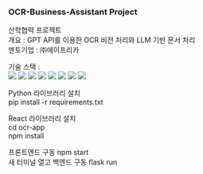 <h3>OCR-Business-Assistant Project</h3>
산학협력 프로젝트 <br/>
개요 : GPT API를 이용한 OCR 비전 처리와 LLM 기반 문서 처리<br/>
멘토기업 : ㈜에이프리카<br/>

<p>
기술 스택 : <br>
<img src="https://img.shields.io/badge/HTML5-E34F26?style=for-the-badge&logo=HTML5&logoColor=white">
<img src="https://img.shields.io/badge/CSS3-1572B6?style=for-the-badge&logo=CSS3&logoColor=white">
<img src="https://img.shields.io/badge/JavaScript-F7DF1E?style=for-the-badge&logo=JavaScript&logoColor=white">
<img src="https://img.shields.io/badge/React-61DAFB?style=for-the-badge&logo=React&logoColor=white">
<img src="https://img.shields.io/badge/python-3776AB?style=for-the-badge&logo=python&logoColor=white">
<img src="https://img.shields.io/badge/flask-000000?style=for-the-badge&logo=flask&logoColor=white">
<img src="https://img.shields.io/badge/mongodb-47A248?style=for-the-badge&logo=mongodb&logoColor=white">
<img src="https://img.shields.io/badge/gpt api-412991?style=for-the-badge&logo=openai&logoColor=white"><br>
</p>

Python 라이브러리 설치<br/>
pip install -r requirements.txt

React 라이브러리 설치<br/>
cd ocr-app<br/>
npm install

프론트엔드 구동 npm start<br/>
새 터미널 열고 백엔드 구동 flask run
